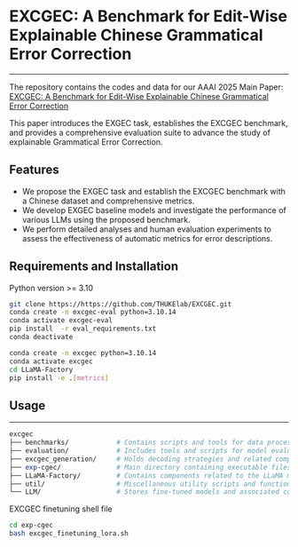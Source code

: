 # EXCGEC: A Benchmark for Edit-Wise Explainable Chinese Grammatical Error Correction

</div>

-----

The repository contains the codes and data for our AAAI 2025 Main Paper: [EXCGEC: A Benchmark for Edit-Wise Explainable Chinese Grammatical Error Correction](https://arxiv.org/abs/2407.00924)

This paper introduces the EXGEC task, establishes the EXCGEC benchmark, and provides a comprehensive evaluation suite to advance the study of explainable Grammatical Error Correction.

## Features
* We propose the EXGEC task and establish the EXCGEC benchmark with a Chinese dataset and comprehensive metrics.
* We develop EXGEC baseline models and investigate the performance of various LLMs using the proposed benchmark.
* We perform detailed analyses and human evaluation experiments to assess the effectiveness of automatic metrics for error descriptions.

## Requirements and Installation
Python version >= 3.10

```bash
git clone https://https://github.com/THUKElab/EXCGEC.git
conda create -n excgec-eval python=3.10.14
conda activate excgec-eval
pip install  -r eval_requirements.txt
conda deactivate

conda create -n excgec python=3.10.14
conda activate excgec
cd LLaMA-Factory
pip install -e .[metrics]
```

## Usage
----
```perl
excgec
├── benchmarks/            # Contains scripts and tools for data processing and benchmark evaluation.
├── evaluation/            # Includes tools and scripts for model evaluation and performance metrics.
├── excgec_generation/     # Holds decoding strategies and related components for EXGEC (Explainable Grammatical Error Correction).
├── exp-cgec/              # Main directory containing executable files for training, fine-tuning, and evaluation.
├── LLaMA-Factory/         # Contains components related to the LLaMA model factory and setup.
├── util/                  # Miscellaneous utility scripts and functions for various tasks.
└── LLM/                   # Stores fine-tuned models and associated code.

```
EXCGEC finetuning shell file
```bash
cd exp-cgec
bash excgec_finetuning_lora.sh
```

